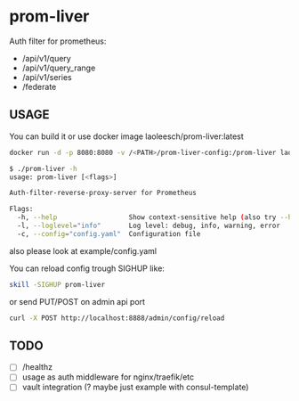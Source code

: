# prom-liver

Auth filter for prometheus:

- /api/v1/query
- /api/v1/query_range
- /api/v1/series
- /federate

## USAGE

You can build it or use docker image laoleesch/prom-liver:latest

```bash
docker run -d -p 8080:8080 -v /<PATH>/prom-liver-config:/prom-liver laoleesch/prom-liver:latest
```


```bash
$ ./prom-liver -h
usage: prom-liver [<flags>]

Auth-filter-reverse-proxy-server for Prometheus

Flags:
  -h, --help                  Show context-sensitive help (also try --help-long and --help-man).
  -l, --loglevel="info"       Log level: debug, info, warning, error
  -c, --config="config.yaml"  Configuration file
```

also please look at example/config.yaml

You can reload config trough SIGHUP like:

```bash
skill -SIGHUP prom-liver
```
or send PUT/POST on admin api port

```bash
curl -X POST http://localhost:8888/admin/config/reload
```

## TODO

- [ ] /healthz
- [ ] usage as auth middleware for nginx/traefik/etc
- [ ] vault integration (? maybe just example with consul-template)
